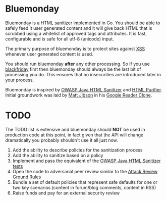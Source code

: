 Bluemonday
==========

Bluemonday is a HTML sanitizer implemented in Go. You should be able to safely feed it user generated content and it will give back HTML that is scrubbed using a whitelist of approved tags and attributes. It is fast, configurable and is safe for all utf-8 (unicode) input.

The primary purpose of bluemonday is to protect sites against [XSS](http://en.wikipedia.org/wiki/Cross-site_scripting) whenever user generated content is used.

You should run bluemonday **after** any other processing. So if you use [blackfriday](https://github.com/russross/blackfriday) first then bluemonday should always be the last bit of processing you do. This ensures that no insecurities are introduced later in your process.

Bluemonday is inspired by [OWASP Java HTML Sanitizer](https://code.google.com/p/owasp-java-html-sanitizer/) and [HTML Purifier](http://htmlpurifier.org/). Initial groundwork was laid by [Matt Jibson](https://github.com/mjibson) in his [Google Reader Clone](https://github.com/mjibson/goread).

TODO
====

The TODO list is extensive and bluemonday should **NOT** be used in production code at this point, in fact given that the API will change dramatically you probably shouldn't use it all just now.

1. Add the ability to describe policies for the sanitization process
1. Add the ability to sanitize based on a policy
1. Implement and pass the equivalent of the [OWASP Java HTML Sanitizer tests](https://code.google.com/p/owasp-java-html-sanitizer/source/browse/trunk/src/tests/org/owasp/html/)
1. Open the code to adversarial peer review similar to the [Attack Review Ground Rules](https://code.google.com/p/owasp-java-html-sanitizer/wiki/AttackReviewGroundRules)
1. Bundle a set of default policies that represent safe defaults for one or two key scenarios (content in forum/blog comments, content in RSS)
1. Raise funds and pay for an external security review
